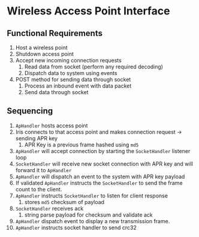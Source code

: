 # Wireless Access Point Interface

## Functional Requirements
1. Host a wireless point
2. Shutdown access point
3. Accept new incoming connection requests
   1. Read data from socket (perform any required decoding)
   2. Dispatch data to system using events
4. POST method for sending data through socket
   1. Process an inbound event with data packet
   2. Send data through socket

## Sequencing
1. `ApHandler` hosts access point
2. Iris connects to that access point and makes connection request -> sending APR key
   1. APR Key is a previous frame hashed using `md5`
3. `ApHandler` will accept connection by starting the `SocketHandler` listener loop
4. `SocketHandler` will receive new socket connection with APR key and will forward it to `ApHandler`
5. `ApHandler` will dispatch an event to the system with APR key payload
6. If validated `ApHandler` instructs the `SocketHandler` to send the frame count to the client.
7. `ApHandler` instructs `SocketHandler` to listen for client response
   1. stores `md5` checksum of payload
8. `SocketHandler` receives ack
   1. string parse payload for checksum and validate ack
9. `ApHandler` dispatch event to display a new transmission frame.
10. `ApHandler` instructs socket handler to send crc32
